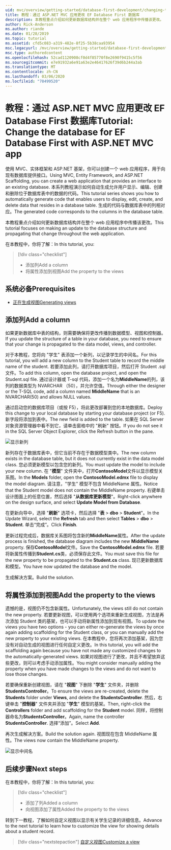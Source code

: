 ```yaml
---
uid: mvc/overview/getting-started/database-first-development/changing-the-database
title: 教程：通过 ASP.NET MVC 应用更改 EF Database First 数据库
description: 本教程重点介绍如何更新数据库结构并在整个 web 应用程序中传播该更改。
author: Rick-Anderson
ms.author: riande
ms.date: 01/28/2019
ms.topic: tutorial
ms.assetid: cfd5c083-a319-482e-8f25-5b38caa93954
msc.legacyurl: /mvc/overview/getting-started/database-first-development/changing-the-database
msc.type: authoredcontent
ms.openlocfilehash: 52cad1120908cf0d4f85770f8e2690f9415c5f56
ms.sourcegitcommit: e7e91932a6e91a63e2e46417626f39d6b244a3ab
ms.translationtype: MT
ms.contentlocale: zh-CN
ms.lasthandoff: 03/06/2020
ms.locfileid: "78499520"
---
```

# <a name="tutorial-change-the-database-for-ef-database-first-with-aspnet-mvc-app"></a><span data-ttu-id="0e2e0-103">教程：通过 ASP.NET MVC 应用更改 EF Database First 数据库</span><span class="sxs-lookup"><span data-stu-id="0e2e0-103">Tutorial: Change the database for EF Database First with ASP.NET MVC app</span></span>

<span data-ttu-id="0e2e0-104">使用 MVC、实体框架和 ASP.NET 基架，你可以创建一个 web 应用程序，用于向现有数据库提供接口。</span><span class="sxs-lookup"><span data-stu-id="0e2e0-104">Using MVC, Entity Framework, and ASP.NET Scaffolding, you can create a web application that provides an interface to an existing database.</span></span> <span data-ttu-id="0e2e0-105">本系列教程演示如何自动生成允许用户显示、编辑、创建和删除位于数据库表中的数据的代码。</span><span class="sxs-lookup"><span data-stu-id="0e2e0-105">This tutorial series shows you how to automatically generate code that enables users to display, edit, create, and delete data that resides in a database table.</span></span> <span data-ttu-id="0e2e0-106">生成的代码与数据库表中的列相对应。</span><span class="sxs-lookup"><span data-stu-id="0e2e0-106">The generated code corresponds to the columns in the database table.</span></span>

<span data-ttu-id="0e2e0-107">本教程重点介绍如何更新数据库结构并在整个 web 应用程序中传播该更改。</span><span class="sxs-lookup"><span data-stu-id="0e2e0-107">This tutorial focuses on making an update to the database structure and propagating that change throughout the web application.</span></span>

<span data-ttu-id="0e2e0-108">在本教程中，你将了解：</span><span class="sxs-lookup"><span data-stu-id="0e2e0-108">In this tutorial, you:</span></span>

> [!div class="checklist"]
> * <span data-ttu-id="0e2e0-109">添加列</span><span class="sxs-lookup"><span data-stu-id="0e2e0-109">Add a column</span></span>
> * <span data-ttu-id="0e2e0-110">将属性添加到视图</span><span class="sxs-lookup"><span data-stu-id="0e2e0-110">Add the property to the views</span></span>

## <a name="prerequisites"></a><span data-ttu-id="0e2e0-111">系统必备</span><span class="sxs-lookup"><span data-stu-id="0e2e0-111">Prerequisites</span></span>

* [<span data-ttu-id="0e2e0-112">正在生成视图</span><span class="sxs-lookup"><span data-stu-id="0e2e0-112">Generating views</span></span>](generating-views.md)

## <a name="add-a-column"></a><span data-ttu-id="0e2e0-113">添加列</span><span class="sxs-lookup"><span data-stu-id="0e2e0-113">Add a column</span></span>

<span data-ttu-id="0e2e0-114">如果更新数据库中表的结构，则需要确保将更改传播到数据模型、视图和控制器。</span><span class="sxs-lookup"><span data-stu-id="0e2e0-114">If you update the structure of a table in your database, you need to ensure that your change is propagated to the data model, views, and controller.</span></span>

<span data-ttu-id="0e2e0-115">对于本教程，您将向 "学生" 表添加一个新列，以记录学生的中间名。</span><span class="sxs-lookup"><span data-stu-id="0e2e0-115">For this tutorial, you will add a new column to the Student table to record the middle name of the student.</span></span> <span data-ttu-id="0e2e0-116">若要添加此列，请打开数据库项目，然后打开 Student .sql 文件。</span><span class="sxs-lookup"><span data-stu-id="0e2e0-116">To add this column, open the database project, and open the Student.sql file.</span></span> <span data-ttu-id="0e2e0-117">通过设计器或 T-sql 代码，添加一个名为**MiddleName**的列，该列的数据类型为 NVARCHAR （50），并允许空值。</span><span class="sxs-lookup"><span data-stu-id="0e2e0-117">Through either the designer or the T-SQL code, add a column named **MiddleName** that is an NVARCHAR(50) and allows NULL values.</span></span>

<span data-ttu-id="0e2e0-118">通过启动您的数据库项目（或按 F5），将此更改部署到您的本地数据库。</span><span class="sxs-lookup"><span data-stu-id="0e2e0-118">Deploy this change to your local database by starting your database project (or F5).</span></span> <span data-ttu-id="0e2e0-119">新字段将添加到表中。</span><span class="sxs-lookup"><span data-stu-id="0e2e0-119">The new field is added to the table.</span></span> <span data-ttu-id="0e2e0-120">如果在 SQL Server 对象资源管理器中看不到它，请单击窗格中的 "刷新" 按钮。</span><span class="sxs-lookup"><span data-stu-id="0e2e0-120">If you do not see it in the SQL Server Object Explorer, click the Refresh button in the pane.</span></span>

![显示新列](changing-the-database/_static/image2.png)

<span data-ttu-id="0e2e0-122">新列存在于数据库表中，但它当前不存在于数据模型类中。</span><span class="sxs-lookup"><span data-stu-id="0e2e0-122">The new column exists in the database table, but it does not currently exist in the data model class.</span></span> <span data-ttu-id="0e2e0-123">您必须更新模型以包含您的新列。</span><span class="sxs-lookup"><span data-stu-id="0e2e0-123">You must update the model to include your new column.</span></span> <span data-ttu-id="0e2e0-124">在 "**模型**" 文件夹中，打开**ContosoModel**文件以显示模型关系图。</span><span class="sxs-lookup"><span data-stu-id="0e2e0-124">In the **Models** folder, open the **ContosoModel.edmx** file to display the model diagram.</span></span> <span data-ttu-id="0e2e0-125">请注意，"学生" 模型不包含 MiddleName 属性。</span><span class="sxs-lookup"><span data-stu-id="0e2e0-125">Notice that the Student model does not contain the MiddleName property.</span></span> <span data-ttu-id="0e2e0-126">右键单击设计图面上的任意位置，然后选择 "**从数据库更新模型**"。</span><span class="sxs-lookup"><span data-stu-id="0e2e0-126">Right-click anywhere on the design surface, and select **Update Model from Database**.</span></span>

<span data-ttu-id="0e2e0-127">在更新向导中，选择 "**刷新**" 选项卡，然后选择 "**表** > **dbo** > **Student**"。</span><span class="sxs-lookup"><span data-stu-id="0e2e0-127">In the Update Wizard, select the **Refresh** tab and then select **Tables** > **dbo** > **Student**.</span></span> <span data-ttu-id="0e2e0-128">单击“完成”。</span><span class="sxs-lookup"><span data-stu-id="0e2e0-128">Click **Finish**.</span></span>

<span data-ttu-id="0e2e0-129">更新过程完成后，数据库关系图将包含新的**MiddleName**属性。</span><span class="sxs-lookup"><span data-stu-id="0e2e0-129">After the update process is finished, the database diagram includes the new **MiddleName** property.</span></span> <span data-ttu-id="0e2e0-130">保存**ContosoModel**文件。</span><span class="sxs-lookup"><span data-stu-id="0e2e0-130">Save the **ContosoModel.edmx** file.</span></span> <span data-ttu-id="0e2e0-131">若要将新属性传播到**Student.cs**类，必须保存此文件。</span><span class="sxs-lookup"><span data-stu-id="0e2e0-131">You must save this file for the new property to be propagated to the **Student.cs** class.</span></span> <span data-ttu-id="0e2e0-132">现已更新数据库和模型。</span><span class="sxs-lookup"><span data-stu-id="0e2e0-132">You have now updated the database and the model.</span></span>

<span data-ttu-id="0e2e0-133">生成解决方案。</span><span class="sxs-lookup"><span data-stu-id="0e2e0-133">Build the solution.</span></span>

## <a name="add-the-property-to-the-views"></a><span data-ttu-id="0e2e0-134">将属性添加到视图</span><span class="sxs-lookup"><span data-stu-id="0e2e0-134">Add the property to the views</span></span>

<span data-ttu-id="0e2e0-135">遗憾的是，视图仍不包含新属性。</span><span class="sxs-lookup"><span data-stu-id="0e2e0-135">Unfortunately, the views still do not contain the new property.</span></span> <span data-ttu-id="0e2e0-136">若要更新视图，可以使用两个选项来重新生成视图，方法是再次添加 Student 类的基架，也可以手动将新属性添加到现有视图。</span><span class="sxs-lookup"><span data-stu-id="0e2e0-136">To update the views you have two options - you can either re-generate the views by once again adding scaffolding for the Student class, or you can manually add the new property to your existing views.</span></span> <span data-ttu-id="0e2e0-137">在本教程中，您将再次添加基架，因为您没有对自动生成的视图进行任何自定义更改。</span><span class="sxs-lookup"><span data-stu-id="0e2e0-137">In this tutorial, you will add the scaffolding again because you have not made any customized changes to the automatically-generated views.</span></span> <span data-ttu-id="0e2e0-138">如果对视图进行了更改，并且不希望放弃这些更改，则可以考虑手动添加属性。</span><span class="sxs-lookup"><span data-stu-id="0e2e0-138">You might consider manually adding the property when you have made changes to the views and do not want to lose those changes.</span></span>

<span data-ttu-id="0e2e0-139">若要确保重新创建视图，请在 "**视图**" 下删除 "**学生**" 文件夹，并删除**StudentsController**。</span><span class="sxs-lookup"><span data-stu-id="0e2e0-139">To ensure the views are re-created, delete the **Students** folder under **Views**, and delete the **StudentsController**.</span></span> <span data-ttu-id="0e2e0-140">然后，右键单击 "**控制器**" 文件夹并添加 "**学生**" 模型的基架。</span><span class="sxs-lookup"><span data-stu-id="0e2e0-140">Then, right-click the **Controllers** folder and add scaffolding for the **Student** model.</span></span> <span data-ttu-id="0e2e0-141">同样，将控制器命名为**StudentsController**。</span><span class="sxs-lookup"><span data-stu-id="0e2e0-141">Again, name the controller **StudentsController**.</span></span> <span data-ttu-id="0e2e0-142">选择“添加”。</span><span class="sxs-lookup"><span data-stu-id="0e2e0-142">Select **Add**.</span></span>

<span data-ttu-id="0e2e0-143">再次生成解决方案。</span><span class="sxs-lookup"><span data-stu-id="0e2e0-143">Build the solution again.</span></span> <span data-ttu-id="0e2e0-144">视图现在包含 MiddleName 属性。</span><span class="sxs-lookup"><span data-stu-id="0e2e0-144">The views now contain the MiddleName property.</span></span>

![显示中间名](changing-the-database/_static/image5.png)

## <a name="next-steps"></a><span data-ttu-id="0e2e0-146">后续步骤</span><span class="sxs-lookup"><span data-stu-id="0e2e0-146">Next steps</span></span>

<span data-ttu-id="0e2e0-147">在本教程中，你将了解：</span><span class="sxs-lookup"><span data-stu-id="0e2e0-147">In this tutorial, you:</span></span>

> [!div class="checklist"]
> * <span data-ttu-id="0e2e0-148">添加了列</span><span class="sxs-lookup"><span data-stu-id="0e2e0-148">Added a column</span></span>
> * <span data-ttu-id="0e2e0-149">向视图添加了属性</span><span class="sxs-lookup"><span data-stu-id="0e2e0-149">Added the property to the views</span></span>

<span data-ttu-id="0e2e0-150">转到下一教程，了解如何自定义视图以显示有关学生记录的详细信息。</span><span class="sxs-lookup"><span data-stu-id="0e2e0-150">Advance to the next tutorial to learn how to customize the view for showing details about a student record.</span></span>
> [!div class="nextstepaction"]
> [<span data-ttu-id="0e2e0-151">自定义视图</span><span class="sxs-lookup"><span data-stu-id="0e2e0-151">Customize a view</span></span>](customizing-a-view.md)